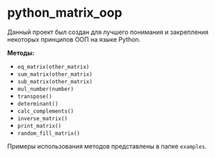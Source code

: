 # python_matrix_oop

Данный проект был создан для лучшего понимания и закрепления некоторых принципов ООП на языке Python.


**Методы:**
* `eq_matrix(other_matrix)`
* `sum_matrix(other_matrix)`
* `sub_matrix(other_matrix)`
* `mul_number(number)`
* `transpose()`
* `determinant()`
* `calc_complements()`
* `inverse_matrix()`
* `print_matrix()`
* `random_fill_matrix()`

Примеры использования методов представлены в папке `examples`.

